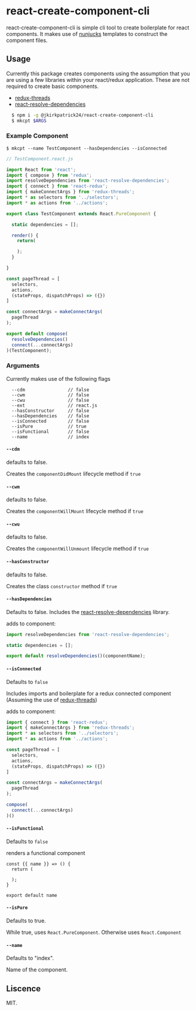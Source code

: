 # react-create-component-cli

react-create-component-cli is simple cli tool to create boilerplate for react components. It makes use of [nunjucks](https://mozilla.github.io/nunjucks/) templates to construct the component files.

## Usage

Currently this package creates components using the assumption that you are using a few libraries within your react/redux application. These are not required to create basic components.
  - [redux-threads](https://github.com/stonevanzuiden/redux-threads)
  - [react-resolve-dependencies](https://github.com/eadmundo/react-resolve-dependencies)

```bash
  $ npm i -g @jkirkpatrick24/react-create-component-cli
  $ mkcpt $ARGS
```
### Example Component
`$ mkcpt --name TestComponent --hasDependencies --isConnected`

```js
// TestComponent.react.js

import React from 'react';
import { compose } from 'redux';
import resolveDependencies from 'react-resolve-dependencies';
import { connect } from 'react-redux';
import { makeConnectArgs } from 'redux-threads';
import * as selectors from '../selectors';
import * as actions from '../actions';

export class TestComponent extends React.PureComponent {

  static dependencies = [];

  render() {
    return(

    );
  }

}

const pageThread = [
  selectors,
  actions,
  (stateProps, dispatchProps) => ({})
]

const connectArgs = makeConnectArgs(
  pageThread
);

export default compose(
  resolveDependencies()
  connect(...connectArgs)
)(TestComponent);
```

### Arguments

Currently makes use of the following flags
```
  --cdm                // false
  --cwm                // false
  --cwu                // false
  --ext                // react.js
  --hasConstructor     // false
  --hasDependencies    // false
  --isConnected        // false
  --isPure             // true
  --isFunctional       // false
  --name               // index
```

#### `--cdm`

defaults to false.

Creates the `componentDidMount` lifecycle method if `true`

#### `--cwm`

defaults to false.

Creates the `componentWillMount` lifecycle method if `true`

#### `--cwu`

defaults to false.

Creates the `componentWillUnmount` lifecycle method if `true`

#### `--hasConstructor`

defaults to false.

Creates the class `constructor` method if `true`

#### `--hasDependencies`

Defaults to false. Includes the [react-resolve-dependencies](https://github.com/eadmundo/react-resolve-dependencies) library.

adds to component:
```js
import resolveDependencies from 'react-resolve-dependencies';

static dependencies = [];

export default resolveDependencies()(componentName);

```

#### `--isConnected`

Defaults to `false`

Includes imports and boilerplate for a redux connected component (Assuming the use of [redux-threads](1))

adds to component:
```js
import { connect } from 'react-redux';
import { makeConnectArgs } from 'redux-threads';
import * as selectors from '../selectors';
import * as actions from '../actions';

const pageThread = [
  selectors,
  actions,
  (stateProps, dispatchProps) => ({})
]

const connectArgs = makeConnectArgs(
  pageThread
);

compose(
  connect(...connectArgs)
)()
```

#### `--isFunctional`

Defaults to `false`

renders a functional component

```
const {{ name }} => () {
  return (
    
  );
}

export default name
```

#### `--isPure`

Defaults to true.

While true, uses `React.PureComponent`. Otherwise uses `React.Component`

#### `--name`

Defaults to "index".

Name of the component.

## Liscence

MIT.
